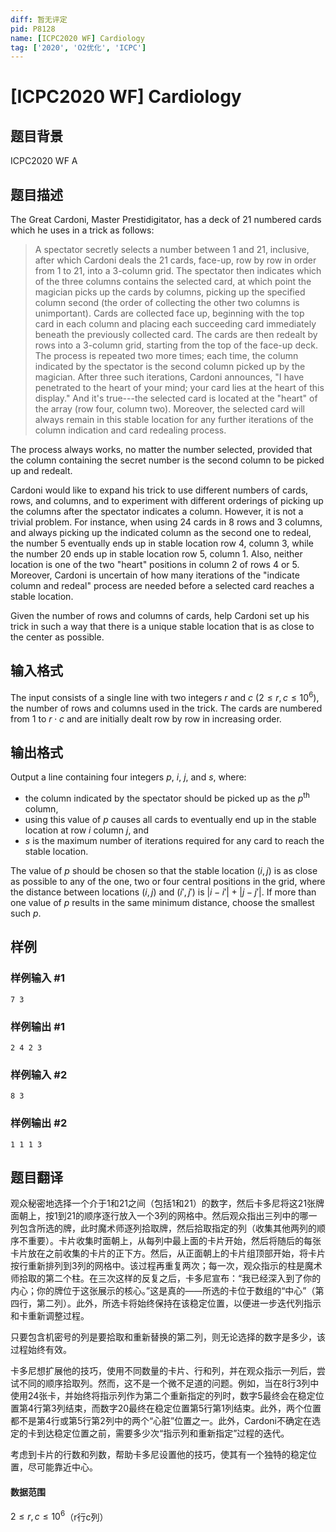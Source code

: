 ```yaml
---
diff: 暂无评定
pid: P8128
name: [ICPC2020 WF] Cardiology
tag: ['2020', 'O2优化', 'ICPC']
---
```

# [ICPC2020 WF] Cardiology
## 题目背景

ICPC2020 WF A
## 题目描述

The Great Cardoni, Master Prestidigitator, has a deck of 21 numbered cards which he uses in a
trick as follows:

> A spectator secretly selects a number between $1$ and $21$, inclusive, after which
> Cardoni deals the $21$ cards, face-up, row by row in order from $1$ to $21$,
> into a
> $3$-column grid. The spectator then indicates which of the three
> columns contains the selected card, at which point the magician picks up
> the cards by columns, picking up the specified column second (the
> order of collecting the other two columns is unimportant).
> Cards are collected face up, beginning with the top card in each column and
> placing each succeeding card immediately beneath the previously collected card.
> The cards are then redealt by rows into a $3$-column grid, starting from the
> top of the face-up deck. The process is
> repeated two more times; each time, the column indicated by the spectator
> is the second column picked up by the magician. After three such
> iterations, Cardoni announces, "I have penetrated to the heart of your
> mind; your card lies at the heart of this display." And it's true---the
> selected card is located at the "heart" of the array (row four, column
> two). Moreover, the selected card will always remain in this stable
> location for any further iterations of the column indication and card
> redealing process.

The process always works, no matter the number selected, provided that
the column containing the secret number is the second column to be
picked up and redealt.

Cardoni would like to expand his trick to use different numbers of
cards, rows, and columns, and to experiment with different orderings
of picking up the columns after the spectator indicates a
column. However, it is not a trivial problem. For instance, when using $24$
cards in $8$ rows and $3$ columns, and always picking up the indicated
column as the second one to redeal, the number $5$ eventually
ends up in stable location row $4$, column $3$, while the number $20$
ends up in stable location row $5$, column $1$. Also, neither location
is one of the two "heart" positions in column $2$ of rows $4$ or
$5$.  Moreover, Cardoni is uncertain of how many iterations of the
"indicate column and redeal" process are needed before a
selected card reaches a stable location.

Given the number of rows and columns of cards, help Cardoni set up his
trick in such a way that there is a unique stable location that is as
close to the center as possible.
## 输入格式

The input consists of a single line with two integers $r$ and $c$ ($2 \le r, c \le 10^6$), the number of rows and columns used in the trick.
The cards are numbered from $1$ to $r \cdot c$ and are initially dealt row by row in increasing order.
## 输出格式

Output a line containing four integers $p$, $i$, $j$, and $s$, where:

- the column indicated by the spectator should be picked up as the $p^{\text{th}}$ column,
- using this value of $p$ causes all cards to eventually end up in the stable location at row $i$ column $j$, and
- $s$ is the maximum number of iterations required for any card to reach the stable location.

The value of $p$ should be chosen so that the stable location $(i, j)$
is as close as possible to any of the one, two or four central
positions in the grid, where the distance between locations $(i, j)$
and $(i', j')$ is $|i-i'| + |j-j'|$.  If more than one value of $p$
results in the same minimum distance, choose the smallest such $p$.

## 样例

### 样例输入 #1
```
7 3
```
### 样例输出 #1
```
2 4 2 3
```
### 样例输入 #2
```
8 3

```
### 样例输出 #2
```
1 1 1 3
```
## 题目翻译

观众秘密地选择一个介于1和21之间（包括1和21）的数字，然后卡多尼将这21张牌面朝上，按1到21的顺序逐行放入一个3列的网格中。然后观众指出三列中的哪一列包含所选的牌，此时魔术师逐列拾取牌，然后拾取指定的列（收集其他两列的顺序不重要）。卡片收集时面朝上，从每列中最上面的卡片开始，然后将随后的每张卡片放在之前收集的卡片的正下方。然后，从正面朝上的卡片组顶部开始，将卡片按行重新排列到3列的网格中。该过程再重复两次；每一次，观众指示的柱是魔术师拾取的第二个柱。在三次这样的反复之后，卡多尼宣布：“我已经深入到了你的内心；你的牌位于这张展示的核心。”这是真的——所选的卡位于数组的“中心”（第四行，第二列）。此外，所选卡将始终保持在该稳定位置，以便进一步迭代列指示和卡重新调整过程。



只要包含机密号的列是要拾取和重新替换的第二列，则无论选择的数字是多少，该过程始终有效。



卡多尼想扩展他的技巧，使用不同数量的卡片、行和列，并在观众指示一列后，尝试不同的顺序拾取列。然而，这不是一个微不足道的问题。例如，当在8行3列中使用24张卡，并始终将指示列作为第二个重新指定的列时，数字5最终会在稳定位置第4行第3列结束，而数字20最终在稳定位置第5行第1列结束。此外，两个位置都不是第4行或第5行第2列中的两个“心脏”位置之一。此外，Cardoni不确定在选定的卡到达稳定位置之前，需要多少次“指示列和重新指定”过程的迭代。



考虑到卡片的行数和列数，帮助卡多尼设置他的技巧，使其有一个独特的稳定位置，尽可能靠近中心。

#### 数据范围
$2 \le r, c \le 10^6$（r行c列）
